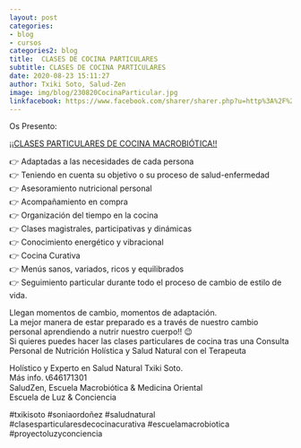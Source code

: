 ```yaml
---
layout: post
categories:
- blog
- cursos
categories2: blog
title:  CLASES DE COCINA PARTICULARES
subtitle: CLASES DE COCINA PARTICULARES
date: 2020-08-23 15:11:27
author: Txiki Soto, Salud-Zen
image: img/blog/230820CocinaParticular.jpg
linkfacebook: https://www.facebook.com/sharer/sharer.php?u=http%3A%2F%2Fwww.salud-zen.com%2Fblog%2Fcursos%2F2020%2F08%2F23%2Fclase-cocina-particular.html&amp;src=sdkpreparse
---
```


Os Presento:


[¡¡CLASES PARTICULARES DE COCINA MACROBIÓTICA!!][Curso]  

👉 Adaptadas a las necesidades de cada persona  
👉 Teniendo en cuenta su objetivo o su proceso de salud-enfermedad  
👉 Asesoramiento nutricional personal    
👉 Acompañamiento en compra  
👉 Organización del tiempo en la cocina  
👉 Clases magistrales, participativas y dinámicas  
👉 Conocimiento energético y vibracional  
👉 Cocina Curativa  
👉 Menús sanos, variados, ricos y equilibrados  
👉 Seguimiento particular durante todo el proceso de cambio de estilo de vida.  

Llegan momentos de cambio, momentos de adaptación.    
La mejor manera de estar preparado es a través de nuestro cambio personal aprendiendo a nutrir nuestro cuerpo!! 😉  
Si quieres puedes hacer las clases particulares de cocina tras una Consulta Personal de Nutrición Holística y Salud Natural con el Terapeuta

Holístico y Experto en Salud Natural Txiki Soto.  
Más info. 📞646171301  
SaludZen, Escuela Macrobiótica & Medicina Oriental  
Escuela de Luz & Conciencia  

#txikisoto
#soniaordoñez
#saludnatural
#clasesparticularesdecocinacurativa
#escuelamacrobiotica
#proyectoluzyconciencia

[Curso]:{{site.url}}{{site.baseurl}}/clases/
